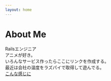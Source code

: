 ```yaml
---
layout: home
---
```

# About Me

Railsエンジニア  
アニメが好き。  
いろんなサービス作ったらここにリンクを作成する。  
最近は会社の温度をラズパイで取得して遊んでる。  
[こんな感じに](https://metabase.ogontaro.com/public/dashboard/265c62e4-bf60-4043-8bf7-0aa53508e817)